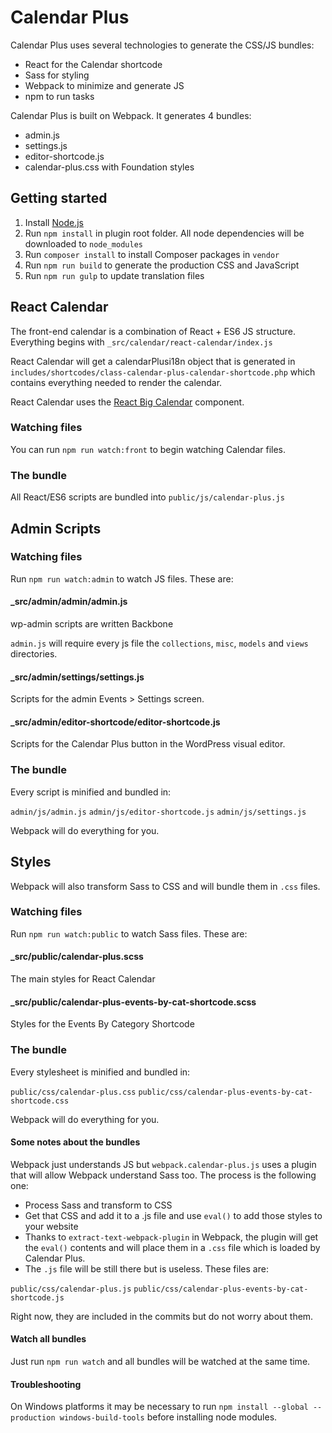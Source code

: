 # Calendar Plus

Calendar Plus uses several technologies to generate the CSS/JS bundles:

- React for the Calendar shortcode
- Sass for styling
- Webpack to minimize and generate JS
- npm to run tasks

Calendar Plus is built on Webpack. It generates 4 bundles:
- admin.js
- settings.js
- editor-shortcode.js
- calendar-plus.css with Foundation styles

## Getting started

1. Install [Node.js](https://nodejs.org)
2. Run `npm install` in plugin root folder. All node dependencies will be downloaded to `node_modules`
3. Run `composer install` to install Composer packages in `vendor`
3. Run `npm run build` to generate the production CSS and JavaScript
4. Run `npm run gulp` to update translation files 

## React Calendar

The front-end calendar is a combination of React + ES6 JS structure. Everything begins with `_src/calendar/react-calendar/index.js`

React Calendar will get a calendarPlusi18n object that is generated in `includes/shortcodes/class-calendar-plus-calendar-shortcode.php` which contains everything needed to render the calendar.

React Calendar uses the [React Big Calendar](https://github.com/intljusticemission/react-big-calendar) component.

### Watching files

You can run `npm run watch:front` to begin watching Calendar files.

### The bundle

All React/ES6 scripts are bundled into `public/js/calendar-plus.js`

## Admin Scripts

### Watching files

Run `npm run watch:admin` to watch JS files. These are:

#### _src/admin/admin/admin.js

wp-admin scripts are written Backbone

`admin.js` will require every js file the `collections`, `misc`, `models` and `views` directories.

#### _src/admin/settings/settings.js

Scripts for the admin Events > Settings screen.

#### _src/admin/editor-shortcode/editor-shortcode.js

Scripts for the Calendar Plus button in the WordPress visual editor.

### The bundle

Every script is minified and bundled in:

`admin/js/admin.js`
`admin/js/editor-shortcode.js`
`admin/js/settings.js`

Webpack will do everything for you.

## Styles

Webpack will also transform Sass to CSS and will bundle them in `.css` files.

### Watching files

Run `npm run watch:public` to watch Sass files. These are:

#### _src/public/calendar-plus.scss

The main styles for React Calendar

#### _src/public/calendar-plus-events-by-cat-shortcode.scss

Styles for the Events By Category Shortcode

### The bundle

Every stylesheet is minified and bundled in:

`public/css/calendar-plus.css`
`public/css/calendar-plus-events-by-cat-shortcode.css`

Webpack will do everything for you.

#### Some notes about the bundles

Webpack just understands JS but `webpack.calendar-plus.js` uses a plugin that will allow Webpack understand Sass too. The process is the following one:
- Process Sass and transform to CSS
- Get that CSS and add it to a .js file and use `eval()` to add those styles to your website
- Thanks to `extract-text-webpack-plugin` in Webpack, the plugin will get the `eval()` contents and will place them in a `.css` file which is loaded by Calendar Plus.
- The `.js` file will be still there but is useless. These files are:

`public/css/calendar-plus.js`
`public/css/calendar-plus-events-by-cat-shortcode.js`

Right now, they are included in the commits but do not worry about them.

#### Watch all bundles

Just run `npm run watch` and all bundles will be watched at the same time.

#### Troubleshooting

On Windows platforms it may be necessary to run `npm install --global --production windows-build-tools` before installing node modules.
